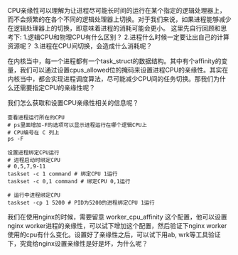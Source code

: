 CPU亲缘性可以理解为让进程尽可能长时间的运行在某个指定的逻辑处理器上，而不会频繁的在各个不同的逻辑处理器上切换。对于我们来说，如果进程能够减少在逻辑处理器上的切换，即意味着进程的消耗可能会更小。
这里先自行回顾和思考下:
1.逻辑CPU和物理CPU有什么区别？
2.进程什么时候一定要让出自己的计算资源呢？
3.进程在CPU间切换，会造成什么消耗呢？

在内核当中，每一个进程都有一个task_struct的数据结构。其中有个affinity的变量，我们可以通过设置cpus_allowed位的掩码来设置进程CPU的亲缘性。其实在内核当中，都会实现进程调度算法，尽可能减少CPU间的任务切换。那我们为什么还需要指定CPU的亲缘性呢？

我们怎么获取和设置CPU亲缘性相关的信息呢？
```
查看进程运行所在的CPU
# ps里面增加-F的选项可以显示进程运行在哪个逻辑CPU上
# CPU编号在 C 列上
ps -F

设置进程绑定CPU运行
# 进程启动时绑定CPU
# 0,5,7,9-11
taskset -c 1 command # 绑定CPU 1运行
taskset -c 0,1 command # 绑定CPU 0,1运行

# 运行中进程绑定CPU
taskset -cp 1 5200 # PID为5200的进程绑定CPU 1运行
```
我们在使用nginx的时候，需要留意 worker_cpu_affinity 这个配置，他可以设置nginx worker进程的亲缘性，可以试下增加这个配置，然后验证下nginx worker使用的cpu有什么变化。设置好了亲缘性之后，可以试下用ab, wrk等工具验证下，究竟给nginx设置亲缘性是好是坏，为什么呢？
